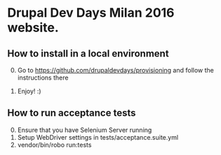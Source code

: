 # Drupal Dev Days Milan 2016 website.

## How to install in a local environment

0. Go to https://github.com/drupaldevdays/provisioning and follow the instructions there

0. Enjoy! :)

## How to run acceptance tests

0. Ensure that you have Selenium Server running
0. Setup WebDriver settings in tests/acceptance.suite.yml
0. vendor/bin/robo run:tests
